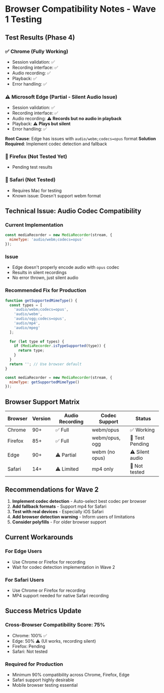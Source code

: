 # Browser Compatibility Notes - Wave 1 Testing

## Test Results (Phase 4)

### ✅ Chrome (Fully Working)
- Session validation: ✅
- Recording interface: ✅  
- Audio recording: ✅
- Playback: ✅
- Error handling: ✅

### ⚠️ Microsoft Edge (Partial - Silent Audio Issue)
- Session validation: ✅
- Recording interface: ✅
- Audio recording: ⚠️ **Records but no audio in playback**
- Playback: ⚠️ **Plays but silent**
- Error handling: ✅

**Root Cause**: Edge has issues with `audio/webm;codecs=opus` format
**Solution Required**: Implement codec detection and fallback

### 🔄 Firefox (Not Tested Yet)
- Pending test results

### 🔄 Safari (Not Tested)
- Requires Mac for testing
- Known issue: Doesn't support webm format

## Technical Issue: Audio Codec Compatibility

### Current Implementation
```javascript
const mediaRecorder = new MediaRecorder(stream, {
  mimeType: 'audio/webm;codecs=opus'
});
```

### Issue
- Edge doesn't properly encode audio with `opus` codec
- Results in silent recordings
- No error thrown, just silent audio

### Recommended Fix for Production
```javascript
function getSupportedMimeType() {
  const types = [
    'audio/webm;codecs=opus',
    'audio/webm',
    'audio/ogg;codecs=opus',
    'audio/mp4',
    'audio/mpeg'
  ];
  
  for (let type of types) {
    if (MediaRecorder.isTypeSupported(type)) {
      return type;
    }
  }
  return ''; // Use browser default
}

const mediaRecorder = new MediaRecorder(stream, {
  mimeType: getSupportedMimeType()
});
```

## Browser Support Matrix

| Browser | Version | Audio Recording | Codec Support | Status |
|---------|---------|----------------|---------------|--------|
| Chrome | 90+ | ✅ Full | webm/opus | ✅ Working |
| Firefox | 85+ | ✅ Full | webm/opus, ogg | 🔄 Test Pending |
| Edge | 90+ | ⚠️ Partial | webm (no opus) | ⚠️ Silent audio |
| Safari | 14+ | ⚠️ Limited | mp4 only | 🔄 Not tested |

## Recommendations for Wave 2

1. **Implement codec detection** - Auto-select best codec per browser
2. **Add fallback formats** - Support mp4 for Safari
3. **Test with real devices** - Especially iOS Safari
4. **Add browser detection warning** - Inform users of limitations
5. **Consider polyfills** - For older browser support

## Current Workarounds

### For Edge Users
- Use Chrome or Firefox for recording
- Wait for codec detection implementation in Wave 2

### For Safari Users  
- Use Chrome or Firefox for recording
- MP4 support needed for native Safari recording

## Success Metrics Update

### Cross-Browser Compatibility Score: 75%
- Chrome: 100% ✅
- Edge: 50% ⚠️ (UI works, recording silent)
- Firefox: Pending
- Safari: Not tested

### Required for Production
- Minimum 90% compatibility across Chrome, Firefox, Edge
- Safari support highly desirable
- Mobile browser testing essential
